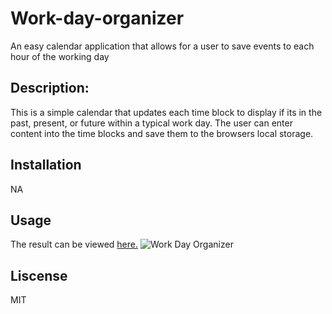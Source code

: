 # Work-day-organizer
An easy calendar application that allows for a user to save events to each hour of the working day

## Description:
This is a simple calendar that updates each time block to display if its in the past, present, or future within a typical work day. The user can enter content into the time blocks and save them to the browsers local storage.

## Installation
NA

## Usage 
The result can be viewed [here.](https://crypticsurfer.github.io/Work-day-organizer/)
![Work Day Organizer](https://github.com/crypticsurfer/Work-day-organizer/assets/130003418/edcd90ef-057c-469e-80a8-3ea69bbfce09)

## Liscense
MIT
